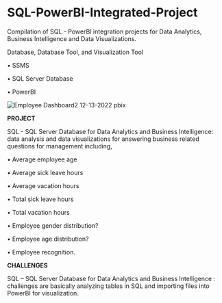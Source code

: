# SQL-PowerBI-Integrated-Project

Compilation of SQL - PowerBI integration projects for Data Analytics, Business Intelligence and Data Visualizations.

Database, Database Tool, and Visualization Tool

•	SSMS

•	SQL Server Database

•	PowerBI

![Employee Dashboard2 12-13-2022 pbix](https://user-images.githubusercontent.com/120458002/207976907-deee41b4-9727-445e-a043-17ecefe98f66.jpg)



**PROJECT**

SQL - SQL Server Database for Data Analytics and Business Intelligence: data analysis and data visualizations for answering business related questions for management including,

•	Average employee age

•	Average sick leave hours

•	Average vacation hours

•	Total sick leave hours

•	Total vacation hours

•	Employee gender distribution?

•	Employee age distribution?

•	Employee recognition.

**CHALLENGES**

SQL – SQL Server Database for Data Analytics and Business Intelligence : challenges are basically analyzing tables in SQL and importing files into PowerBI for visualization. 

